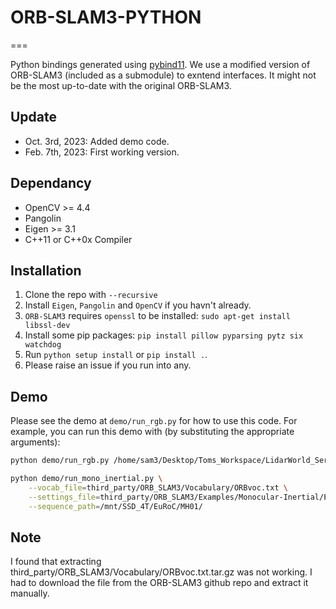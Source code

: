 # ORB-SLAM3-PYTHON
===

Python bindings generated using [pybind11](https://pybind11.readthedocs.io/en/stable/). We use a modified version of ORB-SLAM3 (included as a submodule) to exntend interfaces. It might not be the most up-to-date with the original ORB-SLAM3.

## Update

+ Oct. 3rd, 2023: Added demo code.
+ Feb. 7th, 2023: First working version. 

## Dependancy

+ OpenCV >= 4.4
+ Pangolin
+ Eigen >= 3.1
+ C++11 or C++0x Compiler

## Installation

1. Clone the repo with `--recursive`
2. Install `Eigen`, `Pangolin` and `OpenCV` if you havn't already.
3. `ORB-SLAM3` requires `openssl` to be installed: `sudo apt-get install libssl-dev`
4. Install some pip packages: `pip install pillow pyparsing pytz six watchdog`
5. Run `python setup install` or `pip install .`.
6. Please raise an issue if you run into any.

## Demo

Please see the demo at `demo/run_rgb.py` for how to use this code. For example, you can run this demo with (by substituting the appropriate arguments):

```bash
python demo/run_rgb.py /home/sam3/Desktop/Toms_Workspace/LidarWorld_Server/recordings/ --vocab_file=./Vocabulary/ORBvoc.txt
```

```bash
python demo/run_mono_inertial.py \
    --vocab_file=third_party/ORB_SLAM3/Vocabulary/ORBvoc.txt \
    --settings_file=third_party/ORB_SLAM3/Examples/Monocular-Inertial/EuRoC.yaml \
    --sequence_path=/mnt/SSD_4T/EuRoC/MH01/
```

## Note
I found that extracting third_party/ORB_SLAM3/Vocabulary/ORBvoc.txt.tar.gz was not working. I had to download the file from the ORB-SLAM3 github repo and extract it manually.
